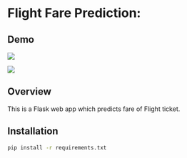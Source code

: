 # Flight Fare Prediction: 


## Demo

![](https://i.imgur.com/R1g2wvC.png)

![](https://i.imgur.com/p0aeL6c.png)

## Overview
This is a Flask web app which predicts fare of Flight ticket.

## Installation
```bash
pip install -r requirements.txt
```
